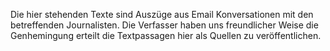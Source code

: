 Die hier stehenden Texte sind Auszüge aus Email Konversationen mit den betreffenden Journalisten. Die Verfasser haben uns freundlicher Weise die Genhemingung erteilt die Textpassagen hier als Quellen zu veröffentlichen.